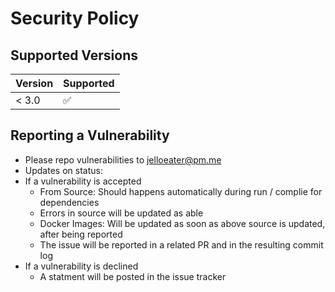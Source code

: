 # Security Policy

## Supported Versions

| Version | Supported          |
| ------- | ------------------ |
| < 3.0   | :white_check_mark: |

## Reporting a Vulnerability

- Please repo vulnerabilities to jelloeater@pm.me
- Updates on status:
- If a vulnerability is accepted
  -  From Source: Should happens automatically during run / complie for dependencies
    -  Errors in source will be updated as able
  -  Docker Images: Will be updated as soon as above source is updated, after being reported
  -  The issue will be reported in a related PR and in the resulting commit log
- If a vulnerability is declined
  - A statment will be posted in the issue tracker
